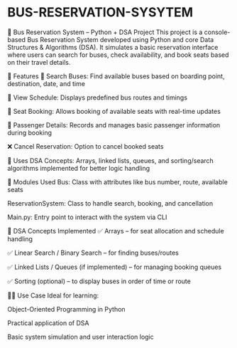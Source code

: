 # BUS-RESERVATION-SYSYTEM
🚌 Bus Reservation System – Python + DSA Project
This project is a console-based Bus Reservation System developed using Python and core Data Structures & Algorithms (DSA). It simulates a basic reservation interface where users can search for buses, check availability, and book seats based on their travel details.

🔧 Features
🔎 Search Buses: Find available buses based on boarding point, destination, date, and time

📅 View Schedule: Displays predefined bus routes and timings

🎫 Seat Booking: Allows booking of available seats with real-time updates

🧾 Passenger Details: Records and manages basic passenger information during booking

❌ Cancel Reservation: Option to cancel booked seats

🧠 Uses DSA Concepts: Arrays, linked lists, queues, and sorting/search algorithms implemented for better logic handling

📂 Modules Used
Bus: Class with attributes like bus number, route, available seats

ReservationSystem: Class to handle search, booking, and cancellation

Main.py: Entry point to interact with the system via CLI

🧠 DSA Concepts Implemented
✅ Arrays – for seat allocation and schedule handling

✅ Linear Search / Binary Search – for finding buses/routes

✅ Linked Lists / Queues (if implemented) – for managing booking queues

✅ Sorting (optional) – to display buses in order of time or route

👨‍💻 Use Case
Ideal for learning:

Object-Oriented Programming in Python

Practical application of DSA

Basic system simulation and user interaction logic
